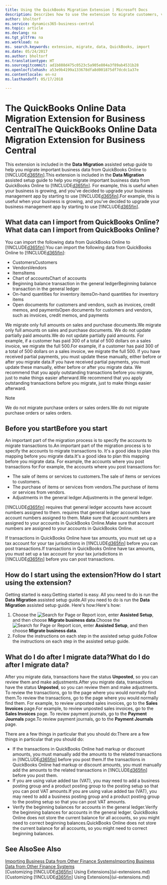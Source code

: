 ```yaml
---
title: Using the QuickBooks Migration Extension | Microsoft Docs
description: Describes how to use the extension to migrate customers, vendors, items, and accounts from QuickBooks Online to Business Central.
author: bholtorf
ms.service: dynamics365-business-central
ms.topic: article
ms.devlang: na
ms.tgt_pltfrm: na
ms.workload: na
ms. search.keywords: extension, migrate, data, QuickBooks, import
ms.date: 05/24/2017
ms.author: bholtorf
ms.translationtype: HT
ms.sourcegitcommit: ad1b888d475c0523c5a905e804a3f89ab4531b28
ms.openlocfilehash: a53e9b4199a133678dfa8d001875df7dcdc1a37e
ms.contentlocale: en-nz
ms.lasthandoff: 05/17/2018

---
```


# <a name="the-quickbooks-online-data-migration-extension-for-business-central"></a><span data-ttu-id="bf9f0-103">The QuickBooks Online Data Migration Extension for Business Central</span><span class="sxs-lookup"><span data-stu-id="bf9f0-103">The QuickBooks Online Data Migration Extension for Business Central</span></span>
<span data-ttu-id="bf9f0-104">This extension is included in the **Data Migration** assisted setup guide to help you migrate important business data from QuickBooks Online to [!INCLUDE[d365fin](includes/d365fin_md.md)].</span><span class="sxs-lookup"><span data-stu-id="bf9f0-104">This extension is included in the **Data Migration** assisted setup guide to help you migrate important business data from QuickBooks Online to [!INCLUDE[d365fin](includes/d365fin_md.md)].</span></span> <span data-ttu-id="bf9f0-105">For example, this is useful when your business is growing, and you've decided to upgrade your business management app by starting to use [!INCLUDE[d365fin](includes/d365fin_md.md)].</span><span class="sxs-lookup"><span data-stu-id="bf9f0-105">For example, this is useful when your business is growing, and you've decided to upgrade your business management app by starting to use [!INCLUDE[d365fin](includes/d365fin_md.md)].</span></span>

## <a name="what-data-can-i-import-from-quickbooks-online"></a><span data-ttu-id="bf9f0-106">What data can I import from QuickBooks Online?</span><span class="sxs-lookup"><span data-stu-id="bf9f0-106">What data can I import from QuickBooks Online?</span></span>
<span data-ttu-id="bf9f0-107">You can import the following data from QuickBooks Online to [!INCLUDE[d365fin](includes/d365fin_md.md)]:</span><span class="sxs-lookup"><span data-stu-id="bf9f0-107">You can import the following data from QuickBooks Online to [!INCLUDE[d365fin](includes/d365fin_md.md)]:</span></span>  

* <span data-ttu-id="bf9f0-108">Customers</span><span class="sxs-lookup"><span data-stu-id="bf9f0-108">Customers</span></span>
* <span data-ttu-id="bf9f0-109">Vendors</span><span class="sxs-lookup"><span data-stu-id="bf9f0-109">Vendors</span></span>
* <span data-ttu-id="bf9f0-110">Items</span><span class="sxs-lookup"><span data-stu-id="bf9f0-110">Items</span></span>
* <span data-ttu-id="bf9f0-111">Chart of accounts</span><span class="sxs-lookup"><span data-stu-id="bf9f0-111">Chart of accounts</span></span>
* <span data-ttu-id="bf9f0-112">Beginning balance transaction in the general ledger</span><span class="sxs-lookup"><span data-stu-id="bf9f0-112">Beginning balance transaction in the general ledger</span></span>
* <span data-ttu-id="bf9f0-113">On-hand quantities for inventory items</span><span class="sxs-lookup"><span data-stu-id="bf9f0-113">On-hand quantities for inventory items</span></span>
* <span data-ttu-id="bf9f0-114">Open documents for customers and vendors, such as invoices, credit memos, and payments</span><span class="sxs-lookup"><span data-stu-id="bf9f0-114">Open documents for customers and vendors, such as invoices, credit memos, and payments</span></span>

<span data-ttu-id="bf9f0-115">We migrate only full amounts on sales and purchase documents.</span><span class="sxs-lookup"><span data-stu-id="bf9f0-115">We migrate only full amounts on sales and purchase documents.</span></span> <span data-ttu-id="bf9f0-116">We do not update partially paid amounts.</span><span class="sxs-lookup"><span data-stu-id="bf9f0-116">We do not update partially paid amounts.</span></span> <span data-ttu-id="bf9f0-117">For example, if a customer has paid 300 of a total of 500 dollars on a sales invoice, we migrate the full 500.</span><span class="sxs-lookup"><span data-stu-id="bf9f0-117">For example, if a customer has paid 300 of a total of 500 dollars on a sales invoice, we migrate the full 500.</span></span> <span data-ttu-id="bf9f0-118">If you have received partial payments, you must update these manually, either before or after you migrate data.</span><span class="sxs-lookup"><span data-stu-id="bf9f0-118">If you have received partial payments, you must update these manually, either before or after you migrate data.</span></span> <span data-ttu-id="bf9f0-119">We recommend that you apply outstanding transactions before you migrate, just to make things easier afterward.</span><span class="sxs-lookup"><span data-stu-id="bf9f0-119">We recommend that you apply outstanding transactions before you migrate, just to make things easier afterward.</span></span>

> [!NOTE]  
>   <span data-ttu-id="bf9f0-120">We do not migrate purchase orders or sales orders.</span><span class="sxs-lookup"><span data-stu-id="bf9f0-120">We do not migrate purchase orders or sales orders.</span></span>

## <a name="before-you-start"></a><span data-ttu-id="bf9f0-121">Before you start</span><span class="sxs-lookup"><span data-stu-id="bf9f0-121">Before you start</span></span>
<span data-ttu-id="bf9f0-122">An important part of the migration process is to specify the accounts to migrate transactions to.</span><span class="sxs-lookup"><span data-stu-id="bf9f0-122">An important part of the migration process is to specify the accounts to migrate transactions to.</span></span> <span data-ttu-id="bf9f0-123">It's a good idea to plan this mapping before you migrate data.</span><span class="sxs-lookup"><span data-stu-id="bf9f0-123">It's a good idea to plan this mapping before you migrate data.</span></span> <span data-ttu-id="bf9f0-124">For example, the accounts where you post transactions for:</span><span class="sxs-lookup"><span data-stu-id="bf9f0-124">For example, the accounts where you post transactions for:</span></span>  

* <span data-ttu-id="bf9f0-125">The sale of items or services to customers.</span><span class="sxs-lookup"><span data-stu-id="bf9f0-125">The sale of items or services to customers.</span></span>
* <span data-ttu-id="bf9f0-126">The purchase of items or services from vendors.</span><span class="sxs-lookup"><span data-stu-id="bf9f0-126">The purchase of items or services from vendors.</span></span>  
* <span data-ttu-id="bf9f0-127">Adjustments in the general ledger.</span><span class="sxs-lookup"><span data-stu-id="bf9f0-127">Adjustments in the general ledger.</span></span>  

[!INCLUDE[d365fin](includes/d365fin_md.md)]<span data-ttu-id="bf9f0-128"> requires that general ledger accounts have account numbers assigned to them.</span><span class="sxs-lookup"><span data-stu-id="bf9f0-128"> requires that general ledger accounts have account numbers assigned to them.</span></span> <span data-ttu-id="bf9f0-129">Make sure that account numbers are assigned to your accounts in QuickBooks Online.</span><span class="sxs-lookup"><span data-stu-id="bf9f0-129">Make sure that account numbers are assigned to your accounts in QuickBooks Online.</span></span>

<span data-ttu-id="bf9f0-130">If transactions in QuickBooks Online have tax amounts, you must set up a tax account for your tax jurisdictions in [!INCLUDE[d365fin](includes/d365fin_md.md)] before you can post transactions.</span><span class="sxs-lookup"><span data-stu-id="bf9f0-130">If transactions in QuickBooks Online have tax amounts, you must set up a tax account for your tax jurisdictions in [!INCLUDE[d365fin](includes/d365fin_md.md)] before you can post transactions.</span></span>

## <a name="how-do-i-start-using-the-extension"></a><span data-ttu-id="bf9f0-131">How do I start using the extension?</span><span class="sxs-lookup"><span data-stu-id="bf9f0-131">How do I start using the extension?</span></span>
<span data-ttu-id="bf9f0-132">Getting started is easy.</span><span class="sxs-lookup"><span data-stu-id="bf9f0-132">Getting started is easy.</span></span> <span data-ttu-id="bf9f0-133">All you need to do is run the **Data Migration** assisted setup guide.</span><span class="sxs-lookup"><span data-stu-id="bf9f0-133">All you need to do is run the **Data Migration** assisted setup guide.</span></span> <span data-ttu-id="bf9f0-134">Here's how:</span><span class="sxs-lookup"><span data-stu-id="bf9f0-134">Here's how:</span></span>

1. <span data-ttu-id="bf9f0-135">Choose the ![Search for Page or Report](media/ui-search/search_small.png "Search for Page or Report icon") icon, enter **Assisted Setup**, and then choose **Migrate business data**.</span><span class="sxs-lookup"><span data-stu-id="bf9f0-135">Choose the ![Search for Page or Report](media/ui-search/search_small.png "Search for Page or Report icon") icon, enter **Assisted Setup**, and then choose **Migrate business data**.</span></span>
2. <span data-ttu-id="bf9f0-136">Follow the instructions on each step in the assisted setup guide.</span><span class="sxs-lookup"><span data-stu-id="bf9f0-136">Follow the instructions on each step in the assisted setup guide.</span></span>

## <a name="what-do-i-do-after-i-migrate-data"></a><span data-ttu-id="bf9f0-137">What do I do after I migrate data?</span><span class="sxs-lookup"><span data-stu-id="bf9f0-137">What do I do after I migrate data?</span></span>
<span data-ttu-id="bf9f0-138">After you migrate data, transactions have the status **Unposted**, so you can review them and make adjustments.</span><span class="sxs-lookup"><span data-stu-id="bf9f0-138">After you migrate data, transactions have the status **Unposted**, so you can review them and make adjustments.</span></span> <span data-ttu-id="bf9f0-139">To review the transactions, go to the page where you would normally find them.</span><span class="sxs-lookup"><span data-stu-id="bf9f0-139">To review the transactions, go to the page where you would normally find them.</span></span> <span data-ttu-id="bf9f0-140">For example, to review unposted sales invoices, go to the **Sales Invoices** page.</span><span class="sxs-lookup"><span data-stu-id="bf9f0-140">For example, to review unposted sales invoices, go to the **Sales Invoices** page.</span></span> <span data-ttu-id="bf9f0-141">To review payment journals, go to the **Payment Journals** page.</span><span class="sxs-lookup"><span data-stu-id="bf9f0-141">To review payment journals, go to the **Payment Journals** page.</span></span>   

<span data-ttu-id="bf9f0-142">There are a few things in particular that you should do:</span><span class="sxs-lookup"><span data-stu-id="bf9f0-142">There are a few things in particular that you should do:</span></span>

* <span data-ttu-id="bf9f0-143">If the transactions in QuickBooks Online had markup or discount amounts, you must manually add the amounts to the related transactions in [!INCLUDE[d365fin](includes/d365fin_md.md)] before you post them.</span><span class="sxs-lookup"><span data-stu-id="bf9f0-143">If the transactions in QuickBooks Online had markup or discount amounts, you must manually add the amounts to the related transactions in [!INCLUDE[d365fin](includes/d365fin_md.md)] before you post them.</span></span>
* <span data-ttu-id="bf9f0-144">If you are using value added tax (VAT), you may need to add a business posting group and a product posting group to the posting setup so that you can post VAT amounts.</span><span class="sxs-lookup"><span data-stu-id="bf9f0-144">If you are using value added tax (VAT), you may need to add a business posting group and a product posting group to the posting setup so that you can post VAT amounts.</span></span>
* <span data-ttu-id="bf9f0-145">Verify the beginning balances for accounts in the general ledger.</span><span class="sxs-lookup"><span data-stu-id="bf9f0-145">Verify the beginning balances for accounts in the general ledger.</span></span> <span data-ttu-id="bf9f0-146">QuickBooks Online does not store the current balance for all accounts, so you might need to correct beginning balances.</span><span class="sxs-lookup"><span data-stu-id="bf9f0-146">QuickBooks Online does not store the current balance for all accounts, so you might need to correct beginning balances.</span></span>

## <a name="see-also"></a><span data-ttu-id="bf9f0-147">See Also</span><span class="sxs-lookup"><span data-stu-id="bf9f0-147">See Also</span></span>
[<span data-ttu-id="bf9f0-148">Importing Business Data from Other Finance Systems</span><span class="sxs-lookup"><span data-stu-id="bf9f0-148">Importing Business Data from Other Finance Systems</span></span>](across-import-data-configuration-packages.md)  
<span data-ttu-id="bf9f0-149">[Customizing [!INCLUDE[d365fin](includes/d365fin_md.md)] Using Extensions](ui-extensions.md)</span><span class="sxs-lookup"><span data-stu-id="bf9f0-149">[Customizing [!INCLUDE[d365fin](includes/d365fin_md.md)] Using Extensions](ui-extensions.md)</span></span>  

